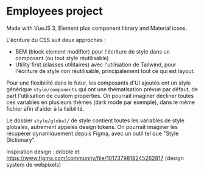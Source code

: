 # Employees project

Made with VueJS 3, Element plus component library and Material icons.

L'écriture du CSS suit deux approches : 
- BEM (block element modifier) pour l'écriture de style dans un composant (ou tout style réutilisable)
- Utility first (classes utilitaires) avec l'utilisation de Tailwind, pour l'écriture de style non réutilisable, principalement tout ce qui est layout.

Pour une flexibilité dans le futur, les composants d'UI ajoutés ont un style générique `style/components` qui ont une thématisation prévue par défaut, de part l'utilisation de custom properties. On pourrait imaginer décliner toutes ces variables en plusieurs thèmes (dark mode par exemple), dans le même fichier afin d'aider à la lisibilité.

Le dossier `style/global/` de style contient toutes les variables de style globales, autrement appelés design tokens. On pourrait imaginer les récupérer dynamiquement depuis Figma, avec un outil tel que "Style Dictionary".

Inspiration design : dribble et https://www.figma.com/community/file/1017379818245262817 (design system de webpixels)
